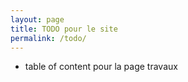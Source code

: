 ```yaml
---
layout: page
title: TODO pour le site
permalink: /todo/
---
```


- table of content pour la page travaux